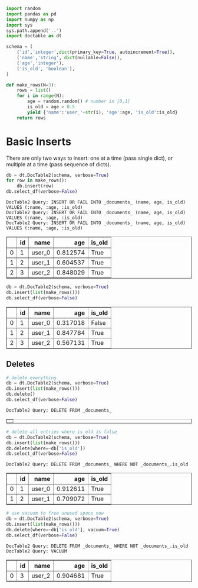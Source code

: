 ```python
import random
import pandas as pd
import numpy as np
import sys
sys.path.append('..')
import doctable as dt
```


```python
schema = (
    ('id','integer',dict(primary_key=True, autoincrement=True)),
    ('name','string', dict(nullable=False)),
    ('age','integer'),
    ('is_old', 'boolean'),
)
```


```python
def make_rows(N=3):
    rows = list()
    for i in range(N):
        age = random.random() # number in [0,1]
        is_old = age > 0.5
        yield {'name':'user_'+str(i), 'age':age, 'is_old':is_old}
    return rows
```

# Basic Inserts
There are only two ways to insert: one at a time (pass single dict), or multiple at a time (pass sequence of dicts).


```python
db = dt.DocTable2(schema, verbose=True)
for row in make_rows():
    db.insert(row)
db.select_df(verbose=False)
```

    DocTable2 Query: INSERT OR FAIL INTO _documents_ (name, age, is_old) VALUES (:name, :age, :is_old)
    DocTable2 Query: INSERT OR FAIL INTO _documents_ (name, age, is_old) VALUES (:name, :age, :is_old)
    DocTable2 Query: INSERT OR FAIL INTO _documents_ (name, age, is_old) VALUES (:name, :age, :is_old)





<div>
<style scoped>
    .dataframe tbody tr th:only-of-type {
        vertical-align: middle;
    }

    .dataframe tbody tr th {
        vertical-align: top;
    }

    .dataframe thead th {
        text-align: right;
    }
</style>
<table border="1" class="dataframe">
  <thead>
    <tr style="text-align: right;">
      <th></th>
      <th>id</th>
      <th>name</th>
      <th>age</th>
      <th>is_old</th>
    </tr>
  </thead>
  <tbody>
    <tr>
      <td>0</td>
      <td>1</td>
      <td>user_0</td>
      <td>0.812574</td>
      <td>True</td>
    </tr>
    <tr>
      <td>1</td>
      <td>2</td>
      <td>user_1</td>
      <td>0.604537</td>
      <td>True</td>
    </tr>
    <tr>
      <td>2</td>
      <td>3</td>
      <td>user_2</td>
      <td>0.848029</td>
      <td>True</td>
    </tr>
  </tbody>
</table>
</div>




```python
db = dt.DocTable2(schema, verbose=True)
db.insert(list(make_rows()))
db.select_df(verbose=False)
```




<div>
<style scoped>
    .dataframe tbody tr th:only-of-type {
        vertical-align: middle;
    }

    .dataframe tbody tr th {
        vertical-align: top;
    }

    .dataframe thead th {
        text-align: right;
    }
</style>
<table border="1" class="dataframe">
  <thead>
    <tr style="text-align: right;">
      <th></th>
      <th>id</th>
      <th>name</th>
      <th>age</th>
      <th>is_old</th>
    </tr>
  </thead>
  <tbody>
    <tr>
      <td>0</td>
      <td>1</td>
      <td>user_0</td>
      <td>0.317018</td>
      <td>False</td>
    </tr>
    <tr>
      <td>1</td>
      <td>2</td>
      <td>user_1</td>
      <td>0.847784</td>
      <td>True</td>
    </tr>
    <tr>
      <td>2</td>
      <td>3</td>
      <td>user_2</td>
      <td>0.567131</td>
      <td>True</td>
    </tr>
  </tbody>
</table>
</div>



## Deletes


```python
# delete everything
db = dt.DocTable2(schema, verbose=True)
db.insert(list(make_rows()))
db.delete()
db.select_df(verbose=False)
```

    DocTable2 Query: DELETE FROM _documents_





<div>
<style scoped>
    .dataframe tbody tr th:only-of-type {
        vertical-align: middle;
    }

    .dataframe tbody tr th {
        vertical-align: top;
    }

    .dataframe thead th {
        text-align: right;
    }
</style>
<table border="1" class="dataframe">
  <thead>
    <tr style="text-align: right;">
      <th></th>
    </tr>
  </thead>
  <tbody>
  </tbody>
</table>
</div>




```python
# delete all entries where is_old is false
db = dt.DocTable2(schema, verbose=True)
db.insert(list(make_rows()))
db.delete(where=~db['is_old'])
db.select_df(verbose=False)
```

    DocTable2 Query: DELETE FROM _documents_ WHERE NOT _documents_.is_old





<div>
<style scoped>
    .dataframe tbody tr th:only-of-type {
        vertical-align: middle;
    }

    .dataframe tbody tr th {
        vertical-align: top;
    }

    .dataframe thead th {
        text-align: right;
    }
</style>
<table border="1" class="dataframe">
  <thead>
    <tr style="text-align: right;">
      <th></th>
      <th>id</th>
      <th>name</th>
      <th>age</th>
      <th>is_old</th>
    </tr>
  </thead>
  <tbody>
    <tr>
      <td>0</td>
      <td>1</td>
      <td>user_0</td>
      <td>0.912611</td>
      <td>True</td>
    </tr>
    <tr>
      <td>1</td>
      <td>2</td>
      <td>user_1</td>
      <td>0.709072</td>
      <td>True</td>
    </tr>
  </tbody>
</table>
</div>




```python
# use vacuum to free unused space now
db = dt.DocTable2(schema, verbose=True)
db.insert(list(make_rows()))
db.delete(where=~db['is_old'], vacuum=True)
db.select_df(verbose=False)
```

    DocTable2 Query: DELETE FROM _documents_ WHERE NOT _documents_.is_old
    DocTable2 Query: VACUUM





<div>
<style scoped>
    .dataframe tbody tr th:only-of-type {
        vertical-align: middle;
    }

    .dataframe tbody tr th {
        vertical-align: top;
    }

    .dataframe thead th {
        text-align: right;
    }
</style>
<table border="1" class="dataframe">
  <thead>
    <tr style="text-align: right;">
      <th></th>
      <th>id</th>
      <th>name</th>
      <th>age</th>
      <th>is_old</th>
    </tr>
  </thead>
  <tbody>
    <tr>
      <td>0</td>
      <td>3</td>
      <td>user_2</td>
      <td>0.904681</td>
      <td>True</td>
    </tr>
  </tbody>
</table>
</div>


